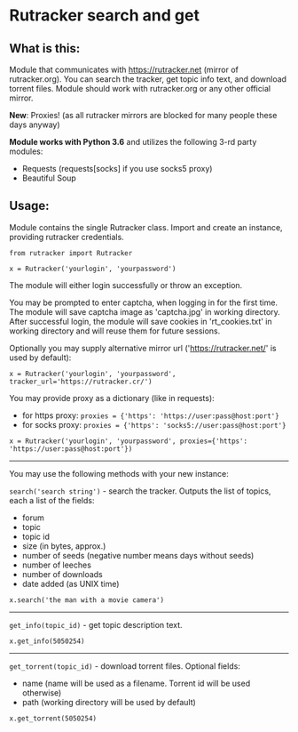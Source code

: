 # Rutracker search and get

## What is this:
Module that communicates with https://rutracker.net (mirror of rutracker.org). You can search the tracker, get topic info text, and download torrent files. Module should work with rutracker.org or any other official mirror. 

**New**: Proxies! (as all rutracker mirrors are blocked for many people these days anyway)

**Module works with Python 3.6** and utilizes the following 3-rd party modules:
* Requests (requests[socks] if you use socks5 proxy)
* Beautiful Soup

## Usage:

Module contains the single Rutracker class. Import and create an instance, providing rutracker credentials.

```
from rutracker import Rutracker

x = Rutracker('yourlogin', 'yourpassword')
```

The module will either login successfully or throw an exception.

You may be prompted to enter captcha, when logging in for the first time. The module will save captcha image as 'captcha.jpg' in working directory.
After successful login, the module will save cookies in 'rt_cookies.txt' in working directory and will reuse them for future sessions.

Optionally you may supply alternative mirror url ('https://rutracker.net/' is used by default):
    
```x = Rutracker('yourlogin', 'yourpassword', tracker_url='https://rutracker.cr/')```

You may provide proxy as a dictionary (like in requests):
* for https proxy: `proxies = {'https': 'https://user:pass@host:port'}`
* for socks proxy: `proxies = {'https': 'socks5://user:pass@host:port'}`

```x = Rutracker('yourlogin', 'yourpassword', proxies={'https': 'https://user:pass@host:port'})```

---
You may use the following methods with your new instance:

`search('search string')` - search the tracker. Outputs the list of topics, each a list of the fields:
* forum
* topic
* topic id
* size (in bytes, approx.)
* number of seeds (negative number means days without seeds)
* number of leeches
* number of downloads
* date added (as UNIX time)  

`x.search('the man with a movie camera')`

---
`get_info(topic_id)` - get topic description text.  
	
 `x.get_info(5050254)`

---
`get_torrent(topic_id)` - download torrent files. Optional fields:  
* name (name will be used as a filename. Torrent id will be used otherwise)
* path (working directory will be used by default)   

 `x.get_torrent(5050254)`